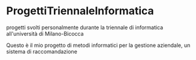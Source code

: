 # ProgettiTriennaleInformatica
progetti svolti personalmente durante la triennale di informatica all'università di Milano-Bicocca

Questo è il mio progetto di metodi informatici per la gestione aziendale, un sistema di raccomandazione
